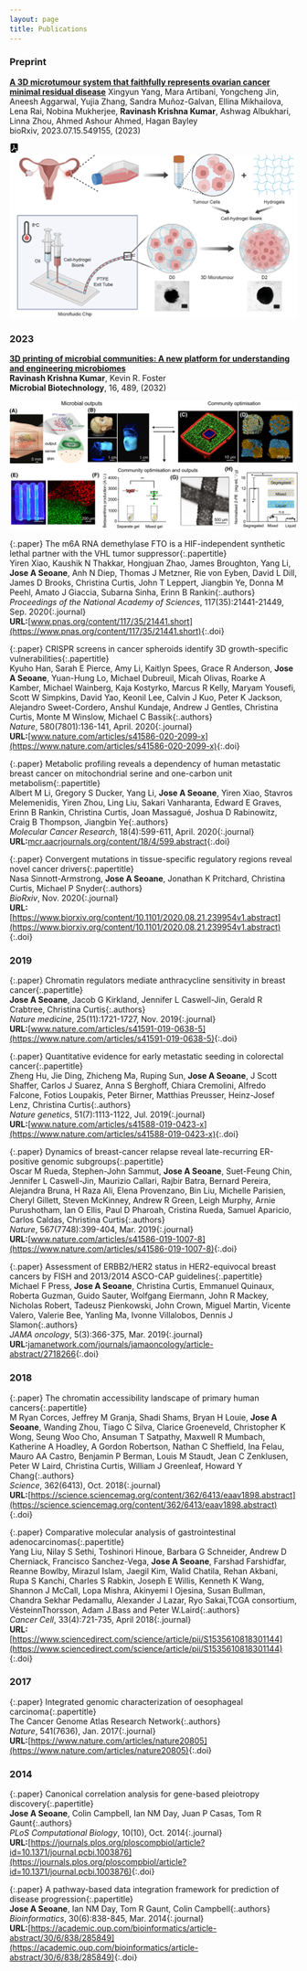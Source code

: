 ```yaml
---
layout: page
title: Publications
---
```


### Preprint

**[A 3D microtumour system that faithfully represents ovarian cancer minimal residual disease](https://doi.org/10.1101/2023.07.15.549155)**
Xingyun Yang, Mara Artibani, Yongcheng Jin, Aneesh Aggarwal, Yujia Zhang, Sandra Muñoz-Galvan, Ellina Mikhailova, Lena Rai, Nobina Mukherjee, **Ravinash Krishna Kumar**, Ashwag Albukhari, Linna Zhou, Ahmed Ashour Ahmed, Hagan Bayley<br>
bioRxiv, 2023.07.15.549155, (2023)

<a href="/assets/papers/2023.07.15.549155v1.full.pdf" download>
  <img src="/assets/images/pdf.svg" width="16" height="16">
</a>

<img src ="/assets/images/2023_sonia.png">

### 2023

**[3D printing of microbial communities: A new platform for understanding and engineering microbiomes](https://doi.org/10.1111/1751-7915.14168)**<br>
**Ravinash Krishna Kumar**, Kevin R. Foster<br>
**Microbial Biotechnology**, 16, 489, (2032)

<img src ="/assets/images/2023_microb.jpeg">

{:.paper}
<span>The m6A RNA demethylase FTO is a HIF-independent synthetic lethal partner with the VHL tumor suppressor</span>{:.papertitle}  
<span>Yiren Xiao, Kaushik N Thakkar, Hongjuan Zhao, James Broughton, Yang Li, **Jose A Seoane**, Anh N Diep, Thomas J Metzner, Rie von Eyben, David L Dill, James D Brooks, Christina Curtis, John T Leppert, Jiangbin Ye, Donna M Peehl, Amato J Giaccia, Subarna Sinha, Erinn B Rankin</span>{:.authors}<br>
<span>_Proceedings of the National Academy of Sciences_, 117(35):21441-21449, Sep. 2020</span>{:.journal}  
<span>**URL:**[www.pnas.org/content/117/35/21441.short](https://www.pnas.org/content/117/35/21441.short)</span>{:.doi}

{:.paper}
<span>CRISPR screens in cancer spheroids identify 3D growth-specific vulnerabilities</span>{:.papertitle}  
<span>Kyuho Han, Sarah E Pierce, Amy Li, Kaitlyn Spees, Grace R Anderson, **Jose A Seoane**, Yuan-Hung Lo, Michael Dubreuil, Micah Olivas, Roarke A Kamber, Michael Wainberg, Kaja Kostyrko, Marcus R Kelly, Maryam Yousefi, Scott W Simpkins, David Yao, Keonil Lee, Calvin J Kuo, Peter K Jackson, Alejandro Sweet-Cordero, Anshul Kundaje, Andrew J Gentles, Christina Curtis, Monte M Winslow, Michael C Bassik</span>{:.authors}<br>
<span>_Nature_, 580(7801):136-141, April. 2020</span>{:.journal}  
<span>**URL:**[www.nature.com/articles/s41586-020-2099-x](https://www.nature.com/articles/s41586-020-2099-x)</span>{:.doi}

{:.paper}
<span>Metabolic profiling reveals a dependency of human metastatic breast cancer on mitochondrial serine and one-carbon unit metabolism</span>{:.papertitle}  
<span>Albert M Li, Gregory S Ducker, Yang Li, **Jose A Seoane**, Yiren Xiao, Stavros Melemenidis, Yiren Zhou, Ling Liu, Sakari Vanharanta, Edward E Graves, Erinn B Rankin, Christina Curtis, Joan Massagué, Joshua D Rabinowitz, Craig B Thompson, Jiangbin Ye</span>{:.authors}<br>
<span>_Molecular Cancer Research_, 18(4):599-611, April. 2020</span>{:.journal}  
<span>**URL:**[mcr.aacrjournals.org/content/18/4/599.abstract](https://mcr.aacrjournals.org/content/18/4/599.abstract)</span>{:.doi}

{:.paper}
<span>Convergent mutations in tissue-specific regulatory regions reveal novel cancer drivers</span>{:.papertitle}  
<span>Nasa Sinnott-Armstrong, **Jose A Seoane**, Jonathan K Pritchard, Christina Curtis, Michael P Snyder</span>{:.authors}<br>
<span>_BioRxiv_,  Nov. 2020</span>{:.journal}  
<span>**URL:**[https://www.biorxiv.org/content/10.1101/2020.08.21.239954v1.abstract](https://www.biorxiv.org/content/10.1101/2020.08.21.239954v1.abstract)</span>{:.doi}

### 2019

{:.paper}
<span>Chromatin regulators mediate anthracycline sensitivity in breast cancer</span>{:.papertitle}  
<span>**Jose A Seoane**, Jacob G Kirkland, Jennifer L Caswell-Jin, Gerald R Crabtree, Christina Curtis</span>{:.authors}<br>
<span>_Nature medicine_, 25(11):1721-1727, Nov. 2019</span>{:.journal}  
<span>**URL:**[www.nature.com/articles/s41591-019-0638-5](https://www.nature.com/articles/s41591-019-0638-5)</span>{:.doi}

{:.paper}
<span>Quantitative evidence for early metastatic seeding in colorectal cancer</span>{:.papertitle}  
<span>Zheng Hu, Jie Ding, Zhicheng Ma, Ruping Sun, **Jose A Seoane**, J Scott Shaffer, Carlos J Suarez, Anna S Berghoff, Chiara Cremolini, Alfredo Falcone, Fotios Loupakis, Peter Birner, Matthias Preusser, Heinz-Josef Lenz, Christina Curtis</span>{:.authors}<br>
<span>_Nature genetics_, 51(7):1113-1122, Jul. 2019</span>{:.journal}  
<span>**URL:**[www.nature.com/articles/s41588-019-0423-x](https://www.nature.com/articles/s41588-019-0423-x)</span>{:.doi}

{:.paper}
<span>Dynamics of breast-cancer relapse reveal late-recurring ER-positive genomic subgroups</span>{:.papertitle}  
<span>Oscar M Rueda, Stephen-John Sammut, **Jose A Seoane**, Suet-Feung Chin, Jennifer L Caswell-Jin, Maurizio Callari, Rajbir Batra, Bernard Pereira, Alejandra Bruna, H Raza Ali, Elena Provenzano, Bin Liu, Michelle Parisien, Cheryl Gillett, Steven McKinney, Andrew R Green, Leigh Murphy, Arnie Purushotham, Ian O Ellis, Paul D Pharoah, Cristina Rueda, Samuel Aparicio, Carlos Caldas, Christina Curtis</span>{:.authors}<br>
<span>_Nature_, 567(7748):399-404, Mar. 2019</span>{:.journal}  
<span>**URL:**[www.nature.com/articles/s41586-019-1007-8](https://www.nature.com/articles/s41586-019-1007-8)</span>{:.doi}

{:.paper}
<span>Assessment of ERBB2/HER2 status in HER2-equivocal breast cancers by FISH and 2013/2014 ASCO-CAP guidelines</span>{:.papertitle}  
<span>Michael F Press, **Jose A Seoane**, Christina Curtis, Emmanuel Quinaux, Roberta Guzman, Guido Sauter, Wolfgang Eiermann, John R Mackey, Nicholas Robert, Tadeusz Pienkowski, John Crown, Miguel Martin, Vicente Valero, Valerie Bee, Yanling Ma, Ivonne Villalobos, Dennis J Slamon</span>{:.authors}<br>
<span>_JAMA oncology_, 5(3):366-375, Mar. 2019</span>{:.journal}  
<span>**URL:**[jamanetwork.com/journals/jamaoncology/article-abstract/2718266](https://jamanetwork.com/journals/jamaoncology/article-abstract/2718266)</span>{:.doi}

### 2018

{:.paper}
<span>The chromatin accessibility landscape of primary human cancers</span>{:.papertitle}  
<span>M Ryan Corces, Jeffrey M Granja, Shadi Shams, Bryan H Louie, **Jose A Seoane**, Wanding Zhou, Tiago C Silva, Clarice Groeneveld, Christopher K Wong, Seung Woo Cho, Ansuman T Satpathy, Maxwell R Mumbach, Katherine A Hoadley, A Gordon Robertson, Nathan C Sheffield, Ina Felau, Mauro AA Castro, Benjamin P Berman, Louis M Staudt, Jean C Zenklusen, Peter W Laird, Christina Curtis, William J Greenleaf, Howard Y Chang</span>{:.authors}<br>
<span>_Science_, 362(6413), Oct. 2018</span>{:.journal}  
<span>**URL:**[https://science.sciencemag.org/content/362/6413/eaav1898.abstract](https://science.sciencemag.org/content/362/6413/eaav1898.abstract)</span>{:.doi}

{:.paper}
<span>Comparative molecular analysis of gastrointestinal adenocarcinomas</span>{:.papertitle}  
<span>Yang Liu, Nilay S Sethi, Toshinori Hinoue, Barbara G Schneider, Andrew D Cherniack, Francisco Sanchez-Vega, **Jose A Seoane**, Farshad Farshidfar, Reanne Bowlby, Mirazul Islam, Jaegil Kim, Walid Chatila, Rehan Akbani, Rupa S Kanchi, Charles S Rabkin, Joseph E Willis, Kenneth K Wang, Shannon J McCall, Lopa Mishra, Akinyemi I Ojesina, Susan Bullman, Chandra Sekhar Pedamallu, Alexander J Lazar, Ryo Sakai,TCGA consortium, VésteinnThorsson, Adam J.Bass and Peter W.Laird</span>{:.authors}<br>
<span>_Cancer Cell_, 33(4):721-735, April 2018</span>{:.journal}  
<span>**URL:**[https://www.sciencedirect.com/science/article/pii/S1535610818301144](https://www.sciencedirect.com/science/article/pii/S1535610818301144)</span>{:.doi}

### 2017

{:.paper}
<span>Integrated genomic characterization of oesophageal carcinoma</span>{:.papertitle}  
<span>The Cancer Genome Atlas Research Network</span>{:.authors}<br>
<span>_Nature_, 541(7636), Jan. 2017</span>{:.journal}  
<span>**URL:**[https://www.nature.com/articles/nature20805](https://www.nature.com/articles/nature20805)</span>{:.doi}

### 2014

{:.paper}
<span>Canonical correlation analysis for gene-based pleiotropy discovery</span>{:.papertitle}  
<span>**Jose A Seoane**, Colin Campbell, Ian NM Day, Juan P Casas, Tom R Gaunt</span>{:.authors}<br>
<span>_PLoS Computational Biology_, 10(10), Oct. 2014</span>{:.journal}  
<span>**URL:**[https://journals.plos.org/ploscompbiol/article?id=10.1371/journal.pcbi.1003876](https://journals.plos.org/ploscompbiol/article?id=10.1371/journal.pcbi.1003876)</span>{:.doi}

{:.paper}
<span>A pathway-based data integration framework for prediction of disease progression</span>{:.papertitle}  
<span>**Jose A Seoane**, Ian NM Day, Tom R Gaunt, Colin Campbell</span>{:.authors}<br>
<span>_Bioinformatics_, 30(6):838-845, Mar. 2014</span>{:.journal}  
<span>**URL:**[https://academic.oup.com/bioinformatics/article-abstract/30/6/838/285849](https://academic.oup.com/bioinformatics/article-abstract/30/6/838/285849)</span>{:.doi}




